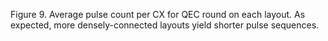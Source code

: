 Figure 9. Average pulse count per CX for QEC round on each layout. As expected, more densely-connected layouts yield shorter pulse sequences.